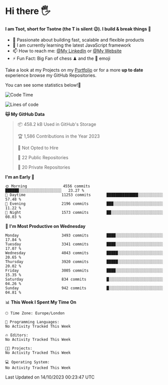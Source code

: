 # Hi there :raised_hand_with_fingers_splayed:
#### I am Tsot, short for Tsotne (the T is silent :wink:). I build & break things :space_invader:
- :telescope: Passionate about building fast, scalable and flexible products
- :seedling: I am currently learning the latest JavaScript framework 
- :mailbox: How to reach me: [@My LinkedIn](https://www.linkedin.com/in/tsotne-gvadzabia/) or [@My Website](https://tsotne.co.uk/contact)
- :zap: Fun Fact: Big Fan of chess ♟ and the 👾 emoji

Take a look at my Projects on my [Portfolio](https://tsotne.co.uk/) or for a more **up to date** experience browse my GitHub Repositories.

You can see some statistics below!:space_invader:
<!--START_SECTION:waka-->
![Code Time](http://img.shields.io/badge/Code%20Time-761%20hrs%202%20mins-blue)

![Lines of code](https://img.shields.io/badge/From%20Hello%20World%20I%27ve%20Written-8.0%20million%20lines%20of%20code-blue)

**🐱 My GitHub Data** 

> 📦 458.2 kB Used in GitHub's Storage 
 > 
> 🏆 1,586 Contributions in the Year 2023
 > 
> 🚫 Not Opted to Hire
 > 
> 📜 22 Public Repositories 
 > 
> 🔑 20 Private Repositories 
 > 
**I'm an Early 🐤** 

```text
🌞 Morning                4556 commits        ██████░░░░░░░░░░░░░░░░░░░   23.27 % 
🌆 Daytime                11253 commits       ██████████████░░░░░░░░░░░   57.48 % 
🌃 Evening                2196 commits        ███░░░░░░░░░░░░░░░░░░░░░░   11.22 % 
🌙 Night                  1573 commits        ██░░░░░░░░░░░░░░░░░░░░░░░   08.03 % 
```
📅 **I'm Most Productive on Wednesday** 

```text
Monday                   3493 commits        ████░░░░░░░░░░░░░░░░░░░░░   17.84 % 
Tuesday                  3341 commits        ████░░░░░░░░░░░░░░░░░░░░░   17.07 % 
Wednesday                4043 commits        █████░░░░░░░░░░░░░░░░░░░░   20.65 % 
Thursday                 3920 commits        █████░░░░░░░░░░░░░░░░░░░░   20.02 % 
Friday                   3005 commits        ████░░░░░░░░░░░░░░░░░░░░░   15.35 % 
Saturday                 834 commits         █░░░░░░░░░░░░░░░░░░░░░░░░   04.26 % 
Sunday                   942 commits         █░░░░░░░░░░░░░░░░░░░░░░░░   04.81 % 
```


📊 **This Week I Spent My Time On** 

```text
🕑︎ Time Zone: Europe/London

💬 Programming Languages: 
No Activity Tracked This Week

🔥 Editors: 
No Activity Tracked This Week

🐱‍💻 Projects: 
No Activity Tracked This Week

💻 Operating System: 
No Activity Tracked This Week
```


 Last Updated on 14/10/2023 00:23:47 UTC
<!--END_SECTION:waka-->
